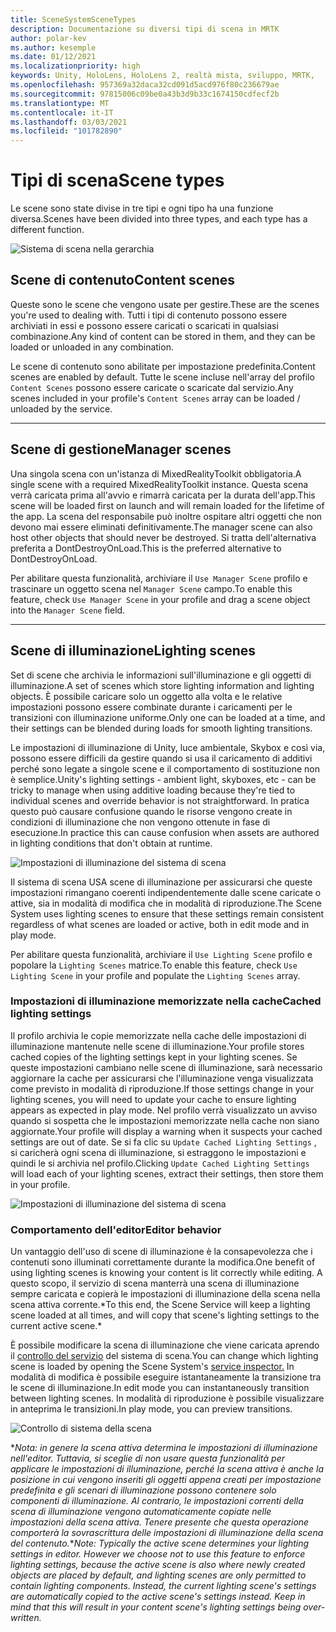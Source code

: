 ```yaml
---
title: SceneSystemSceneTypes
description: Documentazione su diversi tipi di scena in MRTK
author: polar-kev
ms.author: kesemple
ms.date: 01/12/2021
ms.localizationpriority: high
keywords: Unity, HoloLens, HoloLens 2, realtà mista, sviluppo, MRTK,
ms.openlocfilehash: 957369a32daca32cd091d5acd976f80c236679ae
ms.sourcegitcommit: 97815006c09be0a43b3d9b33c1674150cdfecf2b
ms.translationtype: MT
ms.contentlocale: it-IT
ms.lasthandoff: 03/03/2021
ms.locfileid: "101782890"
---
```

# <a name="scene-types"></a><span data-ttu-id="2e603-104">Tipi di scena</span><span class="sxs-lookup"><span data-stu-id="2e603-104">Scene types</span></span>

<span data-ttu-id="2e603-105">Le scene sono state divise in tre tipi e ogni tipo ha una funzione diversa.</span><span class="sxs-lookup"><span data-stu-id="2e603-105">Scenes have been divided into three types, and each type has a different function.</span></span>

![Sistema di scena nella gerarchia](../images/scene-system/MRTK_SceneSystemEditorSceneHierarchy.PNG)

## <a name="content-scenes"></a><span data-ttu-id="2e603-107">Scene di contenuto</span><span class="sxs-lookup"><span data-stu-id="2e603-107">Content scenes</span></span>

<span data-ttu-id="2e603-108">Queste sono le scene che vengono usate per gestire.</span><span class="sxs-lookup"><span data-stu-id="2e603-108">These are the scenes you're used to dealing with.</span></span> <span data-ttu-id="2e603-109">Tutti i tipi di contenuto possono essere archiviati in essi e possono essere caricati o scaricati in qualsiasi combinazione.</span><span class="sxs-lookup"><span data-stu-id="2e603-109">Any kind of content can be stored in them, and they can be loaded or unloaded in any combination.</span></span>

<span data-ttu-id="2e603-110">Le scene di contenuto sono abilitate per impostazione predefinita.</span><span class="sxs-lookup"><span data-stu-id="2e603-110">Content scenes are enabled by default.</span></span> <span data-ttu-id="2e603-111">Tutte le scene incluse nell'array del profilo `Content Scenes` possono essere caricate o scaricate dal servizio.</span><span class="sxs-lookup"><span data-stu-id="2e603-111">Any scenes included in your profile's `Content Scenes` array can be loaded / unloaded by the service.</span></span>

___

## <a name="manager-scenes"></a><span data-ttu-id="2e603-112">Scene di gestione</span><span class="sxs-lookup"><span data-stu-id="2e603-112">Manager scenes</span></span>

<span data-ttu-id="2e603-113">Una singola scena con un'istanza di MixedRealityToolkit obbligatoria.</span><span class="sxs-lookup"><span data-stu-id="2e603-113">A single scene with a required MixedRealityToolkit instance.</span></span> <span data-ttu-id="2e603-114">Questa scena verrà caricata prima all'avvio e rimarrà caricata per la durata dell'app.</span><span class="sxs-lookup"><span data-stu-id="2e603-114">This scene will be loaded first on launch and will remain loaded for the lifetime of the app.</span></span> <span data-ttu-id="2e603-115">La scena del responsabile può inoltre ospitare altri oggetti che non devono mai essere eliminati definitivamente.</span><span class="sxs-lookup"><span data-stu-id="2e603-115">The manager scene can also host other objects that should never be destroyed.</span></span> <span data-ttu-id="2e603-116">Si tratta dell'alternativa preferita a DontDestroyOnLoad.</span><span class="sxs-lookup"><span data-stu-id="2e603-116">This is the preferred alternative to DontDestroyOnLoad.</span></span>

<span data-ttu-id="2e603-117">Per abilitare questa funzionalità, archiviare il `Use Manager Scene` profilo e trascinare un oggetto scena nel `Manager Scene` campo.</span><span class="sxs-lookup"><span data-stu-id="2e603-117">To enable this feature, check `Use Manager Scene` in your profile and drag a scene object into the `Manager Scene` field.</span></span>

___

## <a name="lighting-scenes"></a><span data-ttu-id="2e603-118">Scene di illuminazione</span><span class="sxs-lookup"><span data-stu-id="2e603-118">Lighting scenes</span></span>

<span data-ttu-id="2e603-119">Set di scene che archivia le informazioni sull'illuminazione e gli oggetti di illuminazione.</span><span class="sxs-lookup"><span data-stu-id="2e603-119">A set of scenes which store lighting information and lighting objects.</span></span> <span data-ttu-id="2e603-120">È possibile caricare solo un oggetto alla volta e le relative impostazioni possono essere combinate durante i caricamenti per le transizioni con illuminazione uniforme.</span><span class="sxs-lookup"><span data-stu-id="2e603-120">Only one can be loaded at a time, and their settings can be blended during loads for smooth lighting transitions.</span></span>

<span data-ttu-id="2e603-121">Le impostazioni di illuminazione di Unity, luce ambientale, Skybox e così via, possono essere difficili da gestire quando si usa il caricamento di additivi perché sono legate a singole scene e il comportamento di sostituzione non è semplice.</span><span class="sxs-lookup"><span data-stu-id="2e603-121">Unity's lighting settings - ambient light, skyboxes, etc - can be tricky to manage when using additive loading because they're tied to individual scenes and override behavior is not straightforward.</span></span> <span data-ttu-id="2e603-122">In pratica questo può causare confusione quando le risorse vengono create in condizioni di illuminazione che non vengono ottenute in fase di esecuzione.</span><span class="sxs-lookup"><span data-stu-id="2e603-122">In practice this can cause confusion when assets are authored in lighting conditions that don't obtain at runtime.</span></span>

![Impostazioni di illuminazione del sistema di scena](../images/scene-system/MRTK_SceneSystemLightingSettings.PNG)

<span data-ttu-id="2e603-124">Il sistema di scena USA scene di illuminazione per assicurarsi che queste impostazioni rimangano coerenti indipendentemente dalle scene caricate o attive, sia in modalità di modifica che in modalità di riproduzione.</span><span class="sxs-lookup"><span data-stu-id="2e603-124">The Scene System uses lighting scenes to ensure that these settings remain consistent regardless of what scenes are loaded or active, both in edit mode and in play mode.</span></span>

<span data-ttu-id="2e603-125">Per abilitare questa funzionalità, archiviare il `Use Lighting Scene` profilo e popolare la `Lighting Scenes` matrice.</span><span class="sxs-lookup"><span data-stu-id="2e603-125">To enable this feature, check `Use Lighting Scene` in your profile and populate the `Lighting Scenes` array.</span></span>

### <a name="cached-lighting-settings"></a><span data-ttu-id="2e603-126">Impostazioni di illuminazione memorizzate nella cache</span><span class="sxs-lookup"><span data-stu-id="2e603-126">Cached lighting settings</span></span>

<span data-ttu-id="2e603-127">Il profilo archivia le copie memorizzate nella cache delle impostazioni di illuminazione mantenute nelle scene di illuminazione.</span><span class="sxs-lookup"><span data-stu-id="2e603-127">Your profile stores cached copies of the lighting settings kept in your lighting scenes.</span></span> <span data-ttu-id="2e603-128">Se queste impostazioni cambiano nelle scene di illuminazione, sarà necessario aggiornare la cache per assicurarsi che l'illuminazione venga visualizzata come previsto in modalità di riproduzione.</span><span class="sxs-lookup"><span data-stu-id="2e603-128">If those settings change in your lighting scenes, you will need to update your cache to ensure lighting appears as expected in play mode.</span></span> <span data-ttu-id="2e603-129">Nel profilo verrà visualizzato un avviso quando si sospetta che le impostazioni memorizzate nella cache non siano aggiornate.</span><span class="sxs-lookup"><span data-stu-id="2e603-129">Your profile will display a warning when it suspects your cached settings are out of date.</span></span> <span data-ttu-id="2e603-130">Se si fa clic su `Update Cached Lighting Settings` , si caricherà ogni scena di illuminazione, si estraggono le impostazioni e quindi le si archivia nel profilo.</span><span class="sxs-lookup"><span data-stu-id="2e603-130">Clicking `Update Cached Lighting Settings` will load each of your lighting scenes, extract their settings, then store them in your profile.</span></span>

![Impostazioni di illuminazione del sistema di scena](../images/scene-system/MRTK_SceneSystemCachedLightingSettings.PNG)

### <a name="editor-behavior"></a><span data-ttu-id="2e603-132">Comportamento dell'editor</span><span class="sxs-lookup"><span data-stu-id="2e603-132">Editor behavior</span></span>

<span data-ttu-id="2e603-133">Un vantaggio dell'uso di scene di illuminazione è la consapevolezza che i contenuti sono illuminati correttamente durante la modifica.</span><span class="sxs-lookup"><span data-stu-id="2e603-133">One benefit of using lighting scenes is knowing your content is lit correctly while editing.</span></span> <span data-ttu-id="2e603-134">A questo scopo, il servizio di scena manterrà una scena di illuminazione sempre caricata e copierà le impostazioni di illuminazione della scena nella scena attiva corrente.\*</span><span class="sxs-lookup"><span data-stu-id="2e603-134">To this end, the Scene Service will keep a lighting scene loaded at all times, and will copy that scene's lighting settings to the current active scene.\*</span></span>

<span data-ttu-id="2e603-135">È possibile modificare la scena di illuminazione che viene caricata aprendo il [controllo del servizio](../../configuration/mixed-reality-configuration-guide.md#editor-utilities) del sistema di scena.</span><span class="sxs-lookup"><span data-stu-id="2e603-135">You can change which lighting scene is loaded by opening the Scene System's [service inspector.](../../configuration/mixed-reality-configuration-guide.md#editor-utilities)</span></span> <span data-ttu-id="2e603-136">In modalità di modifica è possibile eseguire istantaneamente la transizione tra le scene di illuminazione.</span><span class="sxs-lookup"><span data-stu-id="2e603-136">In edit mode you can instantaneously transition between lighting scenes.</span></span> <span data-ttu-id="2e603-137">In modalità di riproduzione è possibile visualizzare in anteprima le transizioni.</span><span class="sxs-lookup"><span data-stu-id="2e603-137">In play mode, you can preview transitions.</span></span>

![Controllo di sistema della scena](../images/scene-system/MRTK_SceneSystemServiceInspector.PNG)

<span data-ttu-id="2e603-139">\**Nota: in genere la scena attiva determina le impostazioni di illuminazione nell'editor. Tuttavia, si sceglie di non usare questa funzionalità per applicare le impostazioni di illuminazione, perché la scena attiva è anche la posizione in cui vengono inseriti gli oggetti appena creati per impostazione predefinita e gli scenari di illuminazione possono contenere solo componenti di illuminazione. Al contrario, le impostazioni correnti della scena di illuminazione vengono automaticamente copiate nelle impostazioni della scena attiva. Tenere presente che questa operazione comporterà la sovrascrittura delle impostazioni di illuminazione della scena del contenuto.*</span><span class="sxs-lookup"><span data-stu-id="2e603-139">\**Note: Typically the active scene determines your lighting settings in editor. However we choose not to use this feature to enforce lighting settings, because the active scene is also where newly created objects are placed by default, and lighting scenes are only permitted to contain lighting components. Instead, the current lighting scene's settings are automatically copied to the active scene's settings instead. Keep in mind that this will result in your content scene's lighting settings being over-written.*</span></span>
